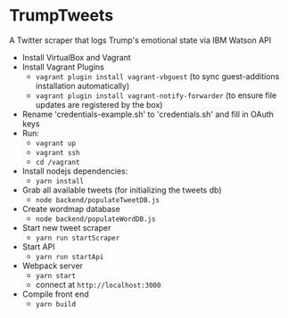 # TrumpTweets
A Twitter scraper that logs Trump's emotional state via IBM Watson API

- Install VirtualBox and Vagrant
- Install Vagrant Plugins
    - `vagrant plugin install vagrant-vbguest` (to sync guest-additions installation automatically)
    - `vagrant plugin install vagrant-notify-forwarder` (to ensure file updates are registered by the box)
- Rename 'credentials-example.sh' to 'credentials.sh' and fill in OAuth keys
- Run:
    - `vagrant up`
    - `vagrant ssh`
    - `cd /vagrant`
- Install nodejs dependencies:
    - `yarn install`
- Grab all available tweets (for initializing the tweets db)
    - `node backend/populateTweetDB.js`
- Create wordmap database
    - `node backend/populateWordDB.js`
- Start new tweet scraper
    - `yarn run startScraper`
- Start API
    - `yarn run startApi`
- Webpack server
    - `yarn start`
    - connect at `http://localhost:3000`
- Compile front end
    - `yarn build`
